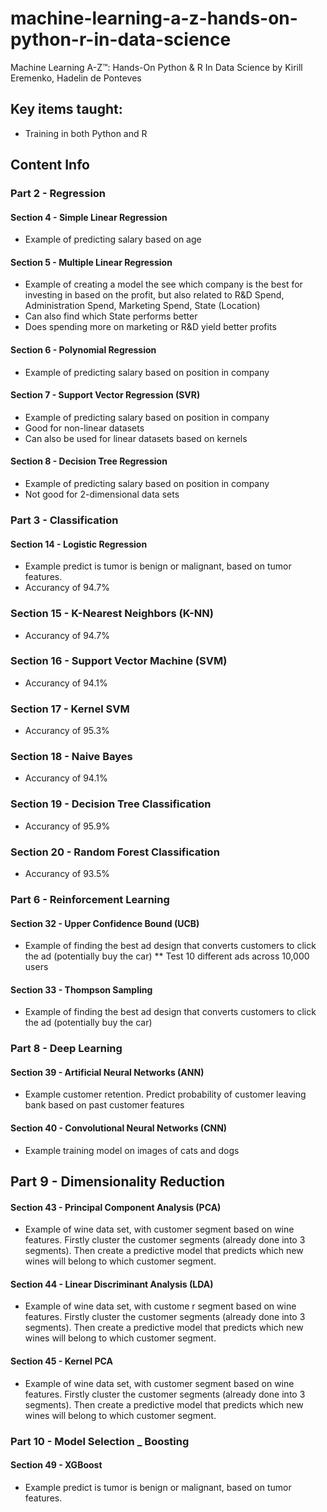 # machine-learning-a-z-hands-on-python-r-in-data-science
Machine Learning A-Z™: Hands-On Python &amp; R In Data Science by Kirill Eremenko, Hadelin de Ponteves



## Key items taught:
* Training in both Python and R
 
## Content Info
### Part 2 - Regression
#### Section 4 - Simple Linear Regression
* Example of predicting salary based on age
#### Section 5 - Multiple Linear Regression
* Example of creating a model the see which company is the best for investing in based on the profit, but also related to R&D Spend, Administration Spend, Marketing Spend, State (Location)
* Can also find which State performs better
* Does spending more on marketing or R&D yield better profits
#### Section 6 - Polynomial Regression
* Example of predicting salary based on position in company
#### Section 7 - Support Vector Regression (SVR)
* Example of predicting salary based on position in company
* Good for non-linear datasets
* Can also be used for linear datasets based on kernels
#### Section 8 - Decision Tree Regression
* Example of predicting salary based on position in company
* Not good for 2-dimensional data sets

### Part 3 - Classification
#### Section 14 - Logistic Regression
* Example predict is tumor is benign or malignant, based on tumor features.
* Accurancy of 94.7%
### Section 15 - K-Nearest Neighbors (K-NN)
* Accurancy of 94.7%
### Section 16 - Support Vector Machine (SVM)
* Accurancy of 94.1%
### Section 17 - Kernel SVM
* Accurancy of 95.3%
### Section 18 - Naive Bayes
* Accurancy of 94.1%
### Section 19 - Decision Tree Classification
* Accurancy of 95.9%
### Section 20 - Random Forest Classification
* Accurancy of 93.5%

### Part 6 - Reinforcement Learning
#### Section 32 - Upper Confidence Bound (UCB)
* Example of finding the best ad design that converts customers to click the ad (potentially buy the car)
** Test 10 different ads across 10,000 users
#### Section 33 - Thompson Sampling
* Example of finding the best ad design that converts customers to click the ad (potentially buy the car)

### Part 8 - Deep Learning
#### Section 39 - Artificial Neural Networks (ANN)
* Example customer retention. Predict probability of customer leaving bank based on past customer features
#### Section 40 - Convolutional Neural Networks (CNN)
* Example training model on images of cats and dogs

## Part 9 - Dimensionality Reduction
#### Section 43 - Principal Component Analysis (PCA)
* Example of wine data set, with customer segment based on wine features. Firstly cluster the customer segments (already done into 3 segments). Then create a predictive model that predicts which new wines will belong to which customer segment.

#### Section 44 - Linear Discriminant Analysis (LDA)
* Example of wine data set, with custome
r segment based on wine features. Firstly cluster the customer segments (already done into 3 segments). Then create a predictive model that predicts which new wines will belong to which customer segment.

#### Section 45 - Kernel PCA
* Example of wine data set, with customer segment based on wine features. Firstly cluster the customer segments (already done into 3 segments). Then create a predictive model that predicts which new wines will belong to which customer segment.

### Part 10 - Model Selection _ Boosting
#### Section 49 - XGBoost
* Example predict is tumor is benign or malignant, based on tumor features.